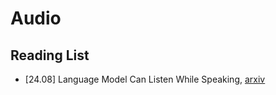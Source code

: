 # Audio

## Reading List

- [24.08] Language Model Can Listen While Speaking, [arxiv](https://arxiv.org/pdf/2408.02622)